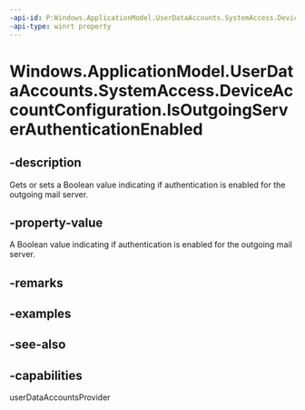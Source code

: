 ```yaml
---
-api-id: P:Windows.ApplicationModel.UserDataAccounts.SystemAccess.DeviceAccountConfiguration.IsOutgoingServerAuthenticationEnabled
-api-type: winrt property
---
```


<!-- Property syntax
public bool IsOutgoingServerAuthenticationEnabled { get;  set; }
-->

# Windows.ApplicationModel.UserDataAccounts.SystemAccess.DeviceAccountConfiguration.IsOutgoingServerAuthenticationEnabled

## -description
Gets or sets a Boolean value indicating if authentication is enabled for the outgoing mail server.

## -property-value
A Boolean value indicating if authentication is enabled for the outgoing mail server.

## -remarks

## -examples

## -see-also


## -capabilities
userDataAccountsProvider